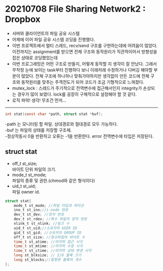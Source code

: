 # 20210708 File Sharing Network2 : Dropbox
- 서버와 클라이언트의 파일 공유 시스템
- 어제에 이어 파일 공유 시스템 코딩을 진행했다. 
- 이번 프로젝트에서 멀티 스레드, recv/send 구조를 구현하는데에 어려움이 많았다. 이전까지는 assignment를 받으면 전체 구조와 동작원리가 직관적이어서 방향성을 잡은 상태로 코딩했었는데 
- 이번 프로그래밍은 어떤 구조로 만들지, 어떻게 동작할 지 생각이 잘 안났다. 그래서 무작정 눈에 보이는 task부터 진행하다 보니 이래저래 수정하거나 디버깅 해야할 부분이 많았다.
 전체 구조에 하나하나 맞춰가야하지만 생각없이 만든 코드에 전체 구조와 동작원리를 맞추는 주객전도가 되어 코드가 조금 기형적으로 느껴졌다. 
- mutex_lock : 스레드가 주기적으로 전역변수에 접근해서인지 integrity가 손상되는 경우가 많이 보였다.  lock를 굉장히 구체적으로 설정해야 할 것 같다. 
- 로직 파악! 생각! 무조건 먼저...
---
~~~c
int stat(const char *path, struct stat *buf);

~~~


-path 는 모니터링 할 파일. 상대경로와 절대경로 모두 가능하다.  
-buf 는 파일의 상태를 저장할 구조체.  
-정상작동시 0을 반환하고 오류는 -1을 반환한다. error 전역변수에 타입은 저장된다.    

## struct stat 
- off_t     st_size;   
바이트 단위 파일의 크기.  
- mode_t    st_mode;  
파일의 종류 및 권한.(chmod와 같은 형식이다)  
- uid_t     st_uid;    
파일 owner id.  

~~~c
struct stat{
    mode_t st_mode; //파일 타입과 퍼미션
    ino_t st_ino;//i-node 번호
    dev_t st_dev; //장치 번호
    dev_t st_rdev; //특수 파일의 장치 번호
    nlink_t st_nlink; //링크 수
    uid_t st_uid;//소유자의 USER ID
    gid_t st_gid; //소유자의 GROUP ID
    off_t st_size; //정규파일의 바이트 수
    time_t st_atime; //마지막 접근 시각
    time_t st_mtime: //마지막 수정 시각
    time_t st_ctime; //마지막 상태 변경 시각
    long st_blksize; // I/O 블록 크기
    long st_blocks;//할항한 블록의 개수
};

~~~

